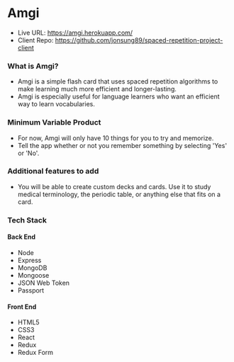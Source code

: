 # Amgi

- Live URL: https://amgi.herokuapp.com/
- Client Repo: https://github.com/jonsung89/spaced-repetition-project-client

### What is Amgi?

- Amgi is a simple flash card that uses spaced repetition algorithms to make learning much more efficient and longer-lasting.
- Amgi is especially useful for language learners who want an efficient way to learn vocabularies.

### Minimum Variable Product

- For now, Amgi will only have 10 things for you to try and memorize.
- Tell the app whether or not you remember something by selecting 'Yes' or 'No'.

### Additional features to add

- You will be able to create custom decks and cards. Use it to study medical terminology, the periodic table, or anything else that fits on a card.

### Tech Stack

#### Back End

- Node
- Express
- MongoDB
- Mongoose
- JSON Web Token
- Passport

#### Front End

- HTML5
- CSS3
- React
- Redux
- Redux Form
